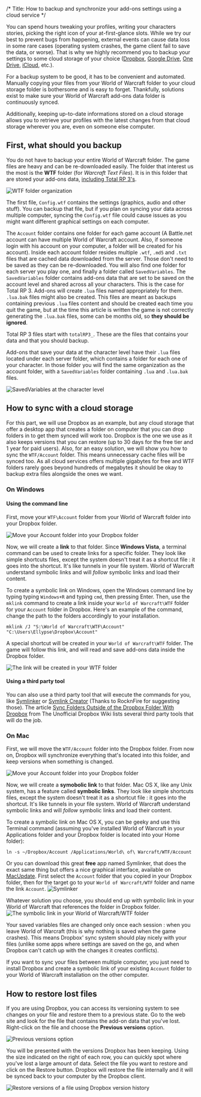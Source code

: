 /*
Title: How to backup and synchronize your add-ons settings using a cloud service
*/

You can spend hours tweaking your profiles, writing your characters stories, picking the right icon of your at-first-glance slots. While we try our best to prevent bugs from happening, external events can cause data loss in some rare cases (operating system crashes, the game client fail to save the data, or worse). That is why we highly recommend you to backup your settings to some cloud storage of your choice ([Dropbox], [Google Drive], [One Drive], [iCloud], etc.).

For a backup system to be good, it has to be convenient and automated. Manually copying your files from your World of Warcraft folder to your cloud storage folder is bothersome and is easy to forget. Thankfully, solutions exist to make sure your World of Warcraft add-ons data folder is continuously synced.

Additionally, keeping up-to-date informations stored on a cloud storage allows you to retrieve your profiles with the latest changes from that cloud storage wherever you are, even on someone else computer.

## First, what should you backup

You do not have to backup your entire World of Warcraft folder. The game files are heavy and can be re-downloaded easily. The folder that interest us the most is the **WTF** folder (for *Warcraft Text Files*). It is in this folder that are stored your add-ons data, [including Total RP 3's][saved_variables].

![WTF folder organization](wtf_folder.png)

The first file, `Config.wtf` contains the settings (graphics, audio and other stuff). You can backup that file, but if you plan on syncing your data across multiple computer, syncing the `Config.wtf` file could cause issues as you might want different graphical settings on each computer.

The `Account` folder contains one folder for each game account (A Battle.net account can have multiple World of Warcraft account. Also, if someone login with his account on your computer, a folder will be created for his account). Inside each account folder resides multiple `.wtf`, `.md5` and `.txt` files that are cached data downloaded from the server. Those don't need to be saved as they can be re-downloaded. You will also find one folder for each server you play one, and finally a folder called `SavedVariables`. The `SavedVariables` folder contains add-ons data that are set to be saved on the account level and shared across all your characters. This is the case for Total RP 3. Add-ons will create `.lua` files named appropriately for them. `.lua.bak` files might also be created. This files are meant as backups containing previous `.lua` files content and should be created each time you quit the game, but at the time this article is written the game is not correctly generating the `.lua.bak` files, some can be months old, so **they should be ignored**.

Total RP 3 files start with `totalRP3_`. These are the files that contains your data and that you should backup.

Add-ons that save your data at the character level have their `.lua` files located under each server folder, which contains a folder for each one of your character. In those folder you will find the same organization as the account folder, with a `SavedVariables` folder containing `.lua` and `.lua.bak` files.

![SavedVariables at the character level](wtf_character_folder.png)

## How to sync with a cloud storage

For this part, we will use Dropbox as an example, but any cloud storage that offer a desktop app that creates a folder on computer that you can drop folders in to get them synced will work too. Dropbox is the one we use as it also keeps versions that you can restore (up to 30 days for the free tier and 1 year for paid users). Also, for an easy solution, we will show you how to sync the `WTF/Account` folder. This means unnecessary cache files will be synced too. As all cloud services offers multiple gigabytes for free and WTF folders rarely goes beyond hundreds of megabytes it should be okay to backup extra files alongside the ones we want.

### On Windows

#### Using the command line

First, move your `WTF\Account` folder from your World of Warcraft folder into your Dropbox folder.

![Move your Account folder into your Dropbox folder](dropbox_copy_windows.jpg)

Now, we will create a **link** to that folder. Since **Windows Vista**, a terminal command can be used to create links for a specific folder. They look like simple shortcuts files, except the system doesn't treat it as a shortcut file : it goes into the shortcut. It's like tunnels in your file system. World of Warcraft understand symbolic links and will *follow* symbolic links and load their content. 

To create a symbolic link on Windows, open the Windows command line by typing typing `Windows+R` and typing `cmd`, then pressing Enter. Then, use the `mklink` command to create a link inside your `World of Warcraft\WTF` folder for your `Account` folder in Dropbox. Here's an example of the command, change the path to the folders accordingly to your installation.

	mklink /J "S:\World of Warcraft\WTF\Account" "C:\Users\Ellypse\Dropbox\Account"
	
A special shortcut will be created in your `World of Warcraft\WTF` folder. The game will follow this link, and will read and save add-ons data inside the Dropbox folder.

![The link will be created in your WTF folder](wow_symlink_windows.jpg)

#### Using a third party tool

You can also use a third party tool that will execute the commands for you, like [Symlinker](https://github.com/amd989/Symlinker) or [Symlink Creator](http://sourceforge.net/projects/symlink-creator/) (Thanks to RocknFire for suggesting those). The article [Sync Folders Outside of the Dropbox Folder With Dropbox](http://www.dropboxwiki.com/tips-and-tricks/sync-other-folders) from The Unofficial Dropbox Wiki lists several third party tools that will do the job.

### On Mac

First, we will move the `WTF/Account` folder into the Dropbox folder. From now on, Dropbox will synchronize everything that's located into this folder, and keep versions when something is changed.

![Move your Account folder into your Dropbox folder](dropbox_copy_mac.png)

Now, we will create a **symobolic link** to that folder. Mac OS X, like any Unix system, has a feature called **symbolic links**. They look like simple shortcuts files, except the system doesn't treat it as a shortcut file : it goes into the shortcut. It's like tunnels in your file system. World of Warcraft understand symbolic links and will *follow* symbolic links and load their content. 

To create a symbolic link on Mac OS X, you can be geeky and use this Terminal command (assuming you've installed World of Warcraft in your Applications folder and your Dropbox folder is located into your Home folder): 

	ln -s ~/Dropbox/Account /Applications/World\ of\ Warcraft/WTF/Account  

Or you can download this great **free** app named Symlinker, that does the exact same thing but offers a nice graphical interface, available on [MacUpdate][Symlinker]. First select the `Account` folder that you copied in your Dropbox folder, then for the target go to your `World of Warcraft/WTF` folder and name the link `Account`.
![Symlinker](symlinker.png)

Whatever solution you choose, you should end up with symbolic link in your World of Warcraft that references the folder in Dropbox folder.
![The symbolic link in your World of Warcraft/WTF folder](wow_symlink_mac.png)

Your saved variables files are changed only once each session : when you leave World of Warcraft (this is why nothing is saved when the game crashes). This means Dropbox' sync system should play nicely with your files (unlike some apps where settings are saved on the go, and when Dropbox can't catch up with the changes it creates conflicts).

If you want to sync your files between multiple computer, you just need to install Dropbox and create a symbolic link of your existing `Account` folder to your World of Warcraft installation on the other computer.

## How to restore lost files

If you are using Dropbox, you can access its versioning system to see changes on your file and restore them to a previous state. Go to the web site and look for the file that contains the add-on data that you've lost. Right-click on the file and choose the **Previous versions** option.

![Previous versions option](dropbox_previous_versions.png)

You will be presented with the versions Dropbox has been keeping. Using the size indicated on the right of each row, you can quickly spot where you've lost a large amount of data. Select the file you want to restore and click on the Restore button. Dropbox will restore the file internally and it will be synced back to your computer by the Dropbox client.

![Restore versions of a file using Dropbox version history](dropbox_restore_version.png)

[Dropbox]: http://www.dropbox.com
[Google Drive]: http://www.google.com/drive/
[One Drive]: https://onedrive.live.com/
[iCloud]: http://icloud.com

[saved_variables]: /wiki/how_to/saved_variables

[Symlinker]: http://www.macupdate.com/app/mac/41493/symlinker